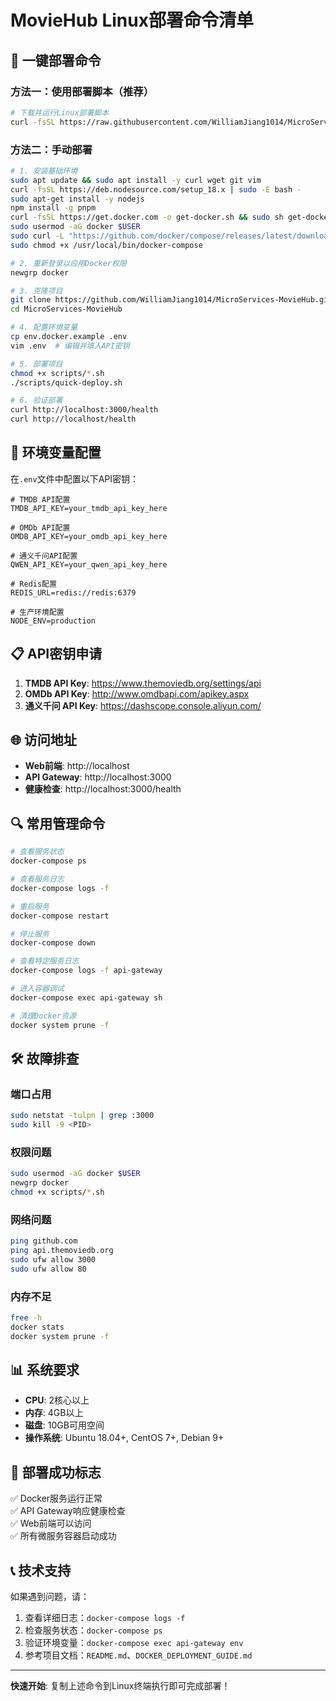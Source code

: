# MovieHub Linux部署命令清单

## 🚀 一键部署命令

### 方法一：使用部署脚本（推荐）

```bash
# 下载并运行Linux部署脚本
curl -fsSL https://raw.githubusercontent.com/WilliamJiang1014/MicroServices-MovieHub/main/scripts/linux-deploy.sh | bash
```

### 方法二：手动部署

```bash
# 1. 安装基础环境
sudo apt update && sudo apt install -y curl wget git vim
curl -fsSL https://deb.nodesource.com/setup_18.x | sudo -E bash -
sudo apt-get install -y nodejs
npm install -g pnpm
curl -fsSL https://get.docker.com -o get-docker.sh && sudo sh get-docker.sh
sudo usermod -aG docker $USER
sudo curl -L "https://github.com/docker/compose/releases/latest/download/docker-compose-$(uname -s)-$(uname -m)" -o /usr/local/bin/docker-compose
sudo chmod +x /usr/local/bin/docker-compose

# 2. 重新登录以应用Docker权限
newgrp docker

# 3. 克隆项目
git clone https://github.com/WilliamJiang1014/MicroServices-MovieHub.git
cd MicroServices-MovieHub

# 4. 配置环境变量
cp env.docker.example .env
vim .env  # 编辑并填入API密钥

# 5. 部署项目
chmod +x scripts/*.sh
./scripts/quick-deploy.sh

# 6. 验证部署
curl http://localhost:3000/health
curl http://localhost/health
```

## 🔧 环境变量配置

在`.env`文件中配置以下API密钥：

```env
# TMDB API配置
TMDB_API_KEY=your_tmdb_api_key_here

# OMDb API配置
OMDB_API_KEY=your_omdb_api_key_here

# 通义千问API配置
QWEN_API_KEY=your_qwen_api_key_here

# Redis配置
REDIS_URL=redis://redis:6379

# 生产环境配置
NODE_ENV=production
```

## 📋 API密钥申请

1. **TMDB API Key**: https://www.themoviedb.org/settings/api
2. **OMDb API Key**: http://www.omdbapi.com/apikey.aspx
3. **通义千问 API Key**: https://dashscope.console.aliyun.com/

## 🌐 访问地址

- **Web前端**: http://localhost
- **API Gateway**: http://localhost:3000
- **健康检查**: http://localhost:3000/health

## 🔍 常用管理命令

```bash
# 查看服务状态
docker-compose ps

# 查看服务日志
docker-compose logs -f

# 重启服务
docker-compose restart

# 停止服务
docker-compose down

# 查看特定服务日志
docker-compose logs -f api-gateway

# 进入容器调试
docker-compose exec api-gateway sh

# 清理Docker资源
docker system prune -f
```

## 🛠️ 故障排查

### 端口占用
```bash
sudo netstat -tulpn | grep :3000
sudo kill -9 <PID>
```

### 权限问题
```bash
sudo usermod -aG docker $USER
newgrp docker
chmod +x scripts/*.sh
```

### 网络问题
```bash
ping github.com
ping api.themoviedb.org
sudo ufw allow 3000
sudo ufw allow 80
```

### 内存不足
```bash
free -h
docker stats
docker system prune -f
```

## 📊 系统要求

- **CPU**: 2核心以上
- **内存**: 4GB以上
- **磁盘**: 10GB可用空间
- **操作系统**: Ubuntu 18.04+, CentOS 7+, Debian 9+

## 🎯 部署成功标志

✅ Docker服务运行正常  
✅ API Gateway响应健康检查  
✅ Web前端可以访问  
✅ 所有微服务容器启动成功  

## 📞 技术支持

如果遇到问题，请：

1. 查看详细日志：`docker-compose logs -f`
2. 检查服务状态：`docker-compose ps`
3. 验证环境变量：`docker-compose exec api-gateway env`
4. 参考项目文档：`README.md`、`DOCKER_DEPLOYMENT_GUIDE.md`

---

**快速开始**: 复制上述命令到Linux终端执行即可完成部署！

